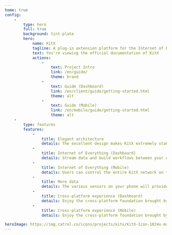 ```yaml
---
home: true
config:
    -
        type: hero
        full: true
        background: tint-plate
        hero:
            name: KitX
            tagline: A plug-in extension platform for the Internet of Everything
            text: You're viewing the official documentation of KitX
            actions:
                -
                    text: Project Intro
                    link: /en/guide/
                    theme: brand
                -
                    text: Guide (Dashboard)
                    link: /en/client/guide/getting-started.html
                    theme: alt
                -
                    text: Guide (Mobile)
                    link: /en/mobile/guide/getting-started.html
                    theme: alt
    -
        type: features
        features:
            -
                title: Elegant architecture
                details: The excellent design makes KitX extremely stable and easy to expand.
            -
                title: Internet of Everything (Dashboard)
                details: Stream data and build workflows between your different devices, just like on one device.
            -
                title: Internet of Everything (Mobile)
                details: Users can control the entire KitX network on their phones, and manage their workflows, such as controlling their computers remotely and executing automation tasks.
            -
                title: More data
                details: The various sensors on your phone will provide more data for your workflows.
            -
                title: Cross-platform experience (Dashboard)
                details: Enjoy the cross-platform foundation brought by .NET and experience the excellent cross-platform UI framework Avalonia.
            -
                title: Cross-platform experience (Mobile)
                details: Enjoy the cross-platform foundation brought by Flutter and experience the excellent cross-platform UI framework Material Design.

heroImage: https://img.catrol.cn/icons/projects/kitx/KitX-Icon-1024x-margin-2x.png
---
```


